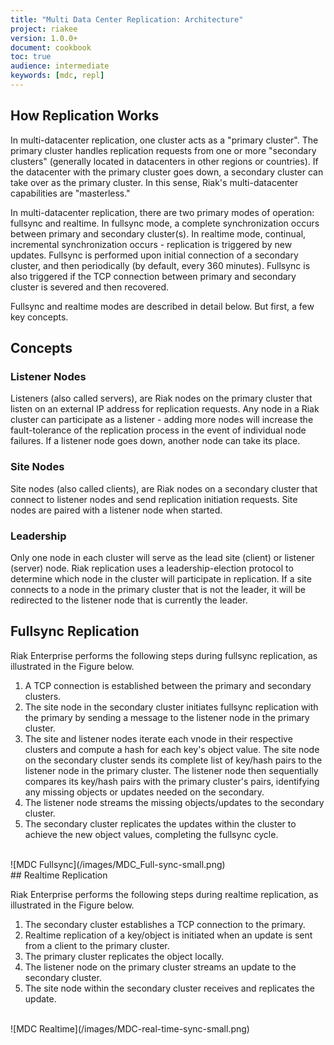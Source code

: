 ```yaml
---
title: "Multi Data Center Replication: Architecture"
project: riakee
version: 1.0.0+
document: cookbook
toc: true
audience: intermediate
keywords: [mdc, repl]
---
```


## How Replication Works

In multi-datacenter replication, one cluster acts as a "primary cluster". The primary cluster handles replication requests from one or more "secondary clusters" (generally located in datacenters in other regions or countries). If the datacenter with the primary cluster goes down, a secondary cluster can take over as the primary cluster. In this sense, Riak's multi-datacenter capabilities are "masterless." 

In multi-datacenter replication, there are two primary modes of operation: fullsync and realtime. In fullsync mode, a complete synchronization occurs between primary and secondary cluster(s). In realtime mode, continual, incremental synchronization occurs - replication is triggered by new updates. Fullsync is performed upon initial connection of a secondary cluster, and then periodically (by default, every 360 minutes). Fullsync is also triggered if the TCP connection between primary and secondary cluster is severed and then recovered.

Fullsync and realtime modes are described in detail below. But first, a few key concepts.

## Concepts

### Listener Nodes
Listeners (also called servers), are Riak nodes on the primary cluster that listen on an external IP address for replication requests. Any node in a Riak cluster can participate as a listener - adding more nodes will increase the fault-tolerance of the replication process in the event of individual node failures. If a listener node goes down, another node can take its place. 

### Site Nodes
Site nodes (also called clients), are Riak nodes on a secondary cluster that connect to listener nodes and send replication initiation requests. Site nodes are paired with a listener node when started.

### Leadership
Only one node in each cluster will serve as the lead site (client) or listener (server) node. Riak replication uses a leadership-election protocol to determine which node in the cluster will participate in replication. If a site connects to a node in the primary cluster that is not the leader, it will be redirected to the listener node that is currently the leader.


## Fullsync Replication

Riak Enterprise performs the following steps during fullsync replication, as illustrated in the Figure below.

1. A TCP connection is established between the primary and secondary clusters.
2. The site node in the secondary cluster initiates fullsync replication with the primary by sending a message to the listener node in the primary cluster. 
3. The site and listener nodes iterate each vnode in their respective clusters and compute a hash for each key's object value. The site node on the secondary cluster sends its complete list of key/hash pairs to the listener node in the primary cluster. The listener node then sequentially compares its key/hash pairs with the primary cluster's pairs, identifying any missing objects or updates needed on the secondary.
4. The listener node streams the missing objects/updates to the secondary cluster.
5. The secondary cluster replicates the updates within the cluster to achieve the new object values, completing the fullsync cycle.

<br>
![MDC Fullsync](/images/MDC_Full-sync-small.png)
<br>
## Realtime Replication

Riak Enterprise performs the following steps during realtime replication, as illustrated in the Figure below.

1. The secondary cluster establishes a TCP connection to the primary.
2. Realtime replication of a key/object is initiated when an update is sent from a client to the primary cluster.
3. The primary cluster replicates the object locally.
4. The listener node on the primary cluster streams an update to the secondary cluster.
5. The site node within the secondary cluster receives and replicates the update.


<br>
![MDC Realtime](/images/MDC-real-time-sync-small.png)
<br>
